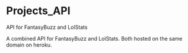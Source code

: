 # Projects_API
API for FantasyBuzz and LolStats


A combined API for FantasyBuzz and LolStats.  Both hosted on the same domain on heroku.